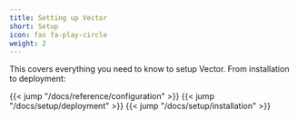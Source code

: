 ```yaml
---
title: Setting up Vector
short: Setup
icon: fas fa-play-circle
weight: 2
---
```


This covers everything you need to know to setup Vector. From installation to deployment:

{{< jump "/docs/reference/configuration" >}}
{{< jump "/docs/setup/deployment" >}}
{{< jump "/docs/setup/installation" >}}
